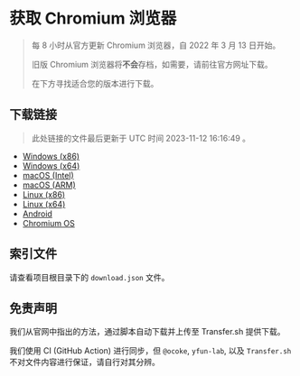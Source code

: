 # 获取 Chromium 浏览器

> 每 8 小时从官方更新 Chromium 浏览器，自 2022 年 3 月 13 日开始。
> 
> 旧版 Chromium 浏览器将**不会**存档，如需要，请前往官方网址下载。
>
> 在下方寻找适合您的版本进行下载。

## 下载链接

> 此处链接的文件最后更新于 UTC 时间 2023-11-12 16:16:49
。

- [Windows (x86)](https://transfer.sh/7kdTEfXO0F/Win.zip)
- [Windows (x64)](https://transfer.sh/2EIffwpleL/Win_x64.zip)
- [macOS (Intel)](https://transfer.sh/oPkc6MAzFG/Mac.zip)
- [macOS (ARM)](https://transfer.sh/YHVKPpnJ6A/Mac_Arm.zip)
- [Linux (x86)](https://transfer.sh/9Kkxfuk9eT/Linux.zip)
- [Linux (x64)]()
- [Android](https://transfer.sh/iPAFsjPfeg/Android.zip)
- [Chromium OS]()

## 索引文件

请查看项目根目录下的 `download.json` 文件。

## 免责声明

我们从官网中指出的方法，通过脚本自动下载并上传至 Transfer.sh 提供下载。

我们使用 CI (GitHub Action) 进行同步，但 `@ocoke`, `yfun-lab`, 以及 `Transfer.sh` 不对文件内容进行保证，请自行对其分辨。
